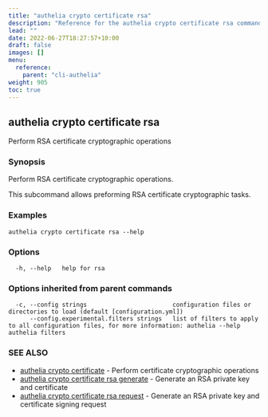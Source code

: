 ```yaml
---
title: "authelia crypto certificate rsa"
description: "Reference for the authelia crypto certificate rsa command."
lead: ""
date: 2022-06-27T18:27:57+10:00
draft: false
images: []
menu:
  reference:
    parent: "cli-authelia"
weight: 905
toc: true
---
```


## authelia crypto certificate rsa

Perform RSA certificate cryptographic operations

### Synopsis

Perform RSA certificate cryptographic operations.

This subcommand allows preforming RSA certificate cryptographic tasks.

### Examples

```
authelia crypto certificate rsa --help
```

### Options

```
  -h, --help   help for rsa
```

### Options inherited from parent commands

```
  -c, --config strings                        configuration files or directories to load (default [configuration.yml])
      --config.experimental.filters strings   list of filters to apply to all configuration files, for more information: authelia --help authelia filters
```

### SEE ALSO

* [authelia crypto certificate](authelia_crypto_certificate.md)	 - Perform certificate cryptographic operations
* [authelia crypto certificate rsa generate](authelia_crypto_certificate_rsa_generate.md)	 - Generate an RSA private key and certificate
* [authelia crypto certificate rsa request](authelia_crypto_certificate_rsa_request.md)	 - Generate an RSA private key and certificate signing request

